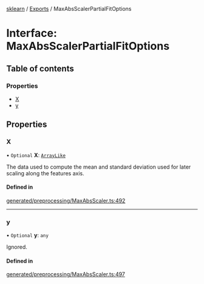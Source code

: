 [sklearn](../readme.md) / [Exports](../modules.md) / MaxAbsScalerPartialFitOptions

# Interface: MaxAbsScalerPartialFitOptions

## Table of contents

### Properties

- [X](MaxAbsScalerPartialFitOptions.md#x)
- [y](MaxAbsScalerPartialFitOptions.md#y)

## Properties

### X

• `Optional` **X**: [`ArrayLike`](../modules.md#arraylike)

The data used to compute the mean and standard deviation used for later scaling along the features axis.

#### Defined in

[generated/preprocessing/MaxAbsScaler.ts:492](https://github.com/transitive-bullshit/scikit-learn-ts/blob/367336a/packages/sklearn/src/generated/preprocessing/MaxAbsScaler.ts#L492)

___

### y

• `Optional` **y**: `any`

Ignored.

#### Defined in

[generated/preprocessing/MaxAbsScaler.ts:497](https://github.com/transitive-bullshit/scikit-learn-ts/blob/367336a/packages/sklearn/src/generated/preprocessing/MaxAbsScaler.ts#L497)

